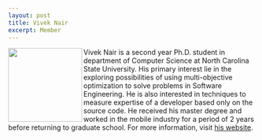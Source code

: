 ```yaml
---
layout: post
title: Vivek Nair
excerpt: Member 
---
```


 
<img align=left width=150
src="{{site.url}}/img/vivek.jpg"> Vivek Nair is a second year Ph.D. student in department of Computer Science at North Carolina State University. His primary interest lie in the exploring possibilities of using multi-objective optimization to solve problems in Software Engineering. He is also interested in techniques to measure expertise of a developer based only on the source code.  He received his master degree and worked in the mobile industry for a period of 2 years before returning to graduate school. For more information, visit [his website](http://vivekaxl.com/).

